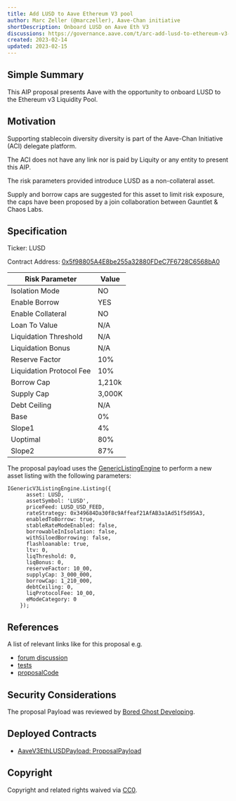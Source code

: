 ```yaml
---
title: Add LUSD to Aave Ethereum V3 pool
author: Marc Zeller (@marczeller), Aave-Chan initiative
shortDescription: Onboard LUSD on Aave Eth V3
discussions: https://governance.aave.com/t/arc-add-lusd-to-ethereum-v3-market/11522
created: 2023-02-14
updated: 2023-02-15
---
```


## Simple Summary
This AIP proposal presents Aave with the opportunity to onboard LUSD to the Ethereum v3 Liquidity Pool.

## Motivation
Supporting stablecoin diversity diversity is part of the Aave-Chan Initiative (ACI) delegate platform.

The ACI does not have any link nor is paid by Liquity or any entity to present this AIP.

The risk parameters provided introduce LUSD as a non-collateral asset.

Supply and borrow caps are suggested for this asset to limit risk exposure, the caps have been proposed by a join collaboration between Gauntlet & Chaos Labs.

## Specification

Ticker: LUSD

Contract Address: [0x5f98805A4E8be255a32880FDeC7F6728C6568bA0](https://etherscan.io/token/0x5f98805A4E8be255a32880FDeC7F6728C6568bA0)

|Risk Parameter|Value|
| --- | --- |
|Isolation Mode|NO|
|Enable Borrow|YES|
|Enable Collateral|NO|
|Loan To Value|N/A|
|Liquidation Threshold|N/A|
|Liquidation Bonus|N/A|
|Reserve Factor|10%|
|Liquidation Protocol Fee|10%|
|Borrow Cap|1,210k|
|Supply Cap|3,000K|
|Debt Ceiling|N/A|
|Base|0%|
|Slope1|4%|
|Uoptimal|80%|
|Slope2|87%|

The proposal payload uses the [GenericListingEngine](https://etherscan.io/address/0xC51e6E38d406F98049622Ca54a6096a23826B426#code) to perform a new asset listing with the following parameters:

```solidity
IGenericV3ListingEngine.Listing({
      asset: LUSD,
      assetSymbol: 'LUSD',
      priceFeed: LUSD_USD_FEED,
      rateStrategy: 0x349684Da30f8c9Affeaf21AfAB3a1Ad51f5d95A3,
      enabledToBorrow: true,
      stableRateModeEnabled: false,
      borrowableInIsolation: false,
      withSiloedBorrowing: false,
      flashloanable: true,
      ltv: 0,
      liqThreshold: 0,
      liqBonus: 0,
      reserveFactor: 10_00,
      supplyCap: 3_000_000,
      borrowCap: 1_210_000,
      debtCeiling: 0,
      liqProtocolFee: 10_00,
      eModeCategory: 0
    });
```

## References

A list of relevant links like for this proposal e.g.

- [forum discussion](https://governance.aave.com/t/arc-add-lusd-to-ethereum-v3-market/11522)
- [tests](https://github.com/marczeller/aave-v3-crosschain-listing-template/blob/master/src/test/mainnet/AaveV3EthLUSDPayloadTest.t.sol)
- [proposalCode](https://etherscan.io/address/0x9d4948be10dce66c0f584a6c42fd7d985786b439#readContract)

## Security Considerations

The proposal Payload was reviewed by [Bored Ghost Developing](https://bgdlabs.com/).

## Deployed Contracts

- [AaveV3EthLUSDPayload: ProposalPayload](https://etherscan.io/address/0x9d4948be10dce66c0f584a6c42fd7d985786b439#code)

## Copyright

Copyright and related rights waived via [CC0](https://creativecommons.org/publicdomain/zero/1.0/).
